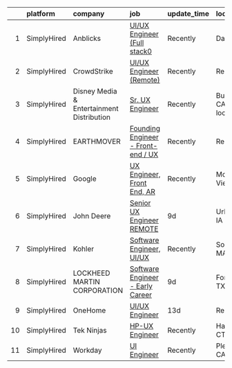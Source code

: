

|    | platform    | company                                   | job                                                                                                                                        | update_time   | location                |
|---:|:------------|:------------------------------------------|:-------------------------------------------------------------------------------------------------------------------------------------------|:--------------|:------------------------|
|  1 | SimplyHired | Anblicks                                  | [UI/UX Engineer (Full stack0](https://www.simplyhired.com/job/3xvq5mAWTO15K-3p1HDYsh97j7zG0iPacXUZ8vf4Zxi8QNSFOysUzQ?q=ux+engineer)        | Recently      | Dallas, TX              |
|  2 | SimplyHired | CrowdStrike                               | [UI/UX Engineer (Remote)](https://www.simplyhired.com/job/XqAAPYs6_Ifz0n2ZYu7lUkjuMflyeM1zRhSrvf731ROIfPHtRIwyVQ?q=ux+engineer)            | Recently      | Remote                  |
|  3 | SimplyHired | Disney Media & Entertainment Distribution | [Sr. UX Engineer](https://www.simplyhired.com/job/5U2sR38RQo6MYvhRGgYisYetMeVdC36sJe2ZXRbukgVifepFMtjMUw?q=ux+engineer)                    | Recently      | Burbank, CA +1 location |
|  4 | SimplyHired | EARTHMOVER                                | [Founding Engineer - Front-end / UX](https://www.simplyhired.com/job/sibg0txBTR4aGm5QwEGyLFMU1T9Icu5xb7cadmmFuIn0kAky7UuW9Q?q=ux+engineer) | Recently      | Remote                  |
|  5 | SimplyHired | Google                                    | [UX Engineer, Front End, AR](https://www.simplyhired.com/job/MT11ThdpkYChRJqs18_BxsUEdF4oC4xkXdi6tjG_Lsn5ngy6KI0Tuw?q=ux+engineer)         | Recently      | Mountain View, CA       |
|  6 | SimplyHired | John Deere                                | [Senior UX Engineer REMOTE](https://www.simplyhired.com/job/u3nAqPcV_dkfxghECIlHXRlHnzNAXg64JoEYSY8Maco9umpK2j0fUQ?q=ux+engineer)          | 9d            | Urbandale, IA           |
|  7 | SimplyHired | Kohler                                    | [Software Engineer, UI/UX](https://www.simplyhired.com/job/e5ZL2w4lAtSUOZo8uOU59DE0JdgODc4eIZFFeGK9sYpFrVbBqMvWkw?q=ux+engineer)           | Recently      | Somerville, MA          |
|  8 | SimplyHired | LOCKHEED MARTIN CORPORATION               | [Software Engineer - Early Career](https://www.simplyhired.com/job/qZxtILN8jS2eikDhc0gJVmovoM8YZWXg8f7djwCD77umP7LvgoAgrw?q=ux+engineer)   | 9d            | Fort Worth, TX          |
|  9 | SimplyHired | OneHome                                   | [UI/UX Engineer](https://www.simplyhired.com/job/YuhJTOLkG6Kq5nmq7mYvq1wsu_cNU27ZpSeoi6GjVAmQBWaEe-4Jig?q=ux+engineer)                     | 13d           | Remote                  |
| 10 | SimplyHired | Tek Ninjas                                | [HP-UX Engineer](https://www.simplyhired.com/job/p2knJnl2hwY-vZfQi5BrBf1MeEVabSyAyg4p1OljJEFub5b08QOaeg?q=ux+engineer)                     | Recently      | Hartford, CT            |
| 11 | SimplyHired | Workday                                   | [UI Engineer](https://www.simplyhired.com/job/rdLNy841sb0McCJ3BBiEeIcdiZd9xfnWWBXV_DLs3mRzU0l7f3xfiA?q=ux+engineer)                        | Recently      | Pleasanton, CA          |
